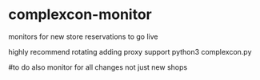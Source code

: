 # complexcon-monitor
monitors for new store reservations to go live 

highly recommend rotating adding proxy support
python3 complexcon.py


#to do 
also monitor for all changes not just new shops 
